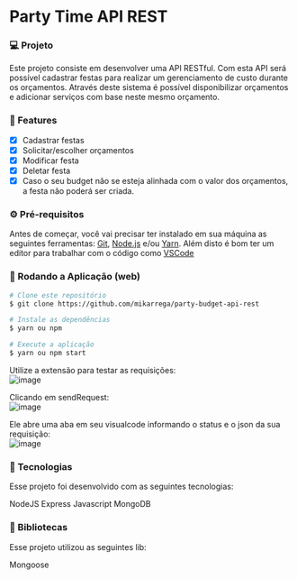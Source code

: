 # Party Time API REST

### 💻 Projeto

Este projeto consiste em desenvolver uma API RESTful. Com esta API será possível cadastrar festas para realizar um gerenciamento de custo durante os orçamentos. Através deste sistema é possível disponibilizar orçamentos e adicionar serviços com base neste mesmo orçamento.

### 📎 Features 

- [x] Cadastrar festas
- [x] Solicitar/escolher orçamentos
- [x] Modificar festa
- [x] Deletar festa
- [x] Caso o seu budget não se esteja alinhada com o valor dos orçamentos, a festa não poderá ser criada.

### ⚙ Pré-requisitos

Antes de começar, você vai precisar ter instalado em sua máquina as seguintes ferramentas:
[Git](https://git-scm.com), [Node.js](https://nodejs.org/en/) e/ou [Yarn](https://yarnpkg.com/). 
Além disto é bom ter um editor para trabalhar com o código como [VSCode](https://code.visualstudio.com/)

### 📗 Rodando a Aplicação (web)

```bash
# Clone este repositório
$ git clone https://github.com/mikarrega/party-budget-api-rest

# Instale as dependências
$ yarn ou npm

# Execute a aplicação
$ yarn ou npm start
```

Utilize a extensão para testar as requisições:<br>
![image](https://user-images.githubusercontent.com/60449239/220797047-2e61806f-761f-4387-b90b-15cb2e289cd6.png)

Clicando em sendRequest:<br>
![image](https://user-images.githubusercontent.com/60449239/220797168-772f920d-8964-4407-b1bd-3c9ca6ba65a3.png)

Ele abre uma aba em seu visualcode informando o status e o json da sua requisição:<br>
![image](https://user-images.githubusercontent.com/60449239/220797263-1a628b2d-fcfd-4a22-b7d8-e7e9d7265ea9.png)

### 🚀 Tecnologias
Esse projeto foi desenvolvido com as seguintes tecnologias:

NodeJS
Express
Javascript
MongoDB


### 📕 Bibliotecas
Esse projeto utilizou as seguintes lib:

Mongoose
